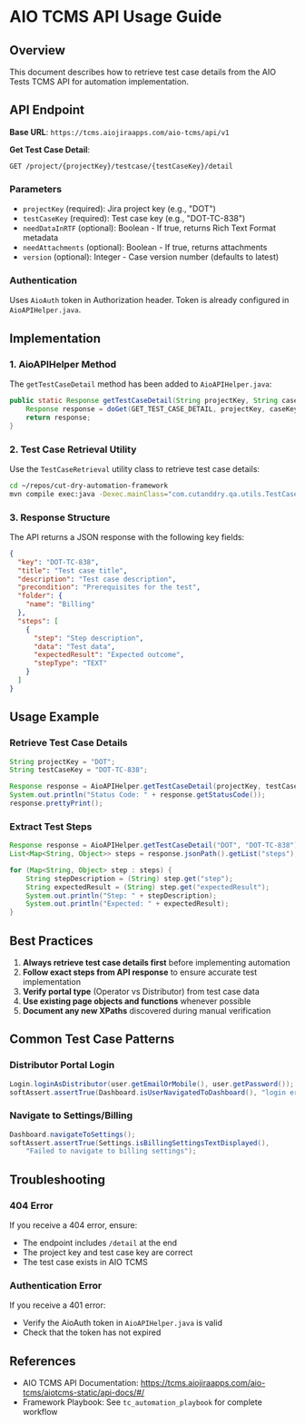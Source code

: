 # AIO TCMS API Usage Guide

## Overview
This document describes how to retrieve test case details from the AIO Tests TCMS API for automation implementation.

## API Endpoint

**Base URL**: `https://tcms.aiojiraapps.com/aio-tcms/api/v1`

**Get Test Case Detail**:
```
GET /project/{projectKey}/testcase/{testCaseKey}/detail
```

### Parameters
- `projectKey` (required): Jira project key (e.g., "DOT")
- `testCaseKey` (required): Test case key (e.g., "DOT-TC-838")
- `needDataInRTF` (optional): Boolean - If true, returns Rich Text Format metadata
- `needAttachments` (optional): Boolean - If true, returns attachments
- `version` (optional): Integer - Case version number (defaults to latest)

### Authentication
Uses `AioAuth` token in Authorization header. Token is already configured in `AioAPIHelper.java`.

## Implementation

### 1. AioAPIHelper Method
The `getTestCaseDetail` method has been added to `AioAPIHelper.java`:

```java
public static Response getTestCaseDetail(String projectKey, String caseKey) {
    Response response = doGet(GET_TEST_CASE_DETAIL, projectKey, caseKey);
    return response;
}
```

### 2. Test Case Retrieval Utility
Use the `TestCaseRetrieval` utility class to retrieve test case details:

```bash
cd ~/repos/cut-dry-automation-framework
mvn compile exec:java -Dexec.mainClass="com.cutanddry.qa.utils.TestCaseRetrieval"
```

### 3. Response Structure
The API returns a JSON response with the following key fields:

```json
{
  "key": "DOT-TC-838",
  "title": "Test case title",
  "description": "Test case description",
  "precondition": "Prerequisites for the test",
  "folder": {
    "name": "Billing"
  },
  "steps": [
    {
      "step": "Step description",
      "data": "Test data",
      "expectedResult": "Expected outcome",
      "stepType": "TEXT"
    }
  ]
}
```

## Usage Example

### Retrieve Test Case Details
```java
String projectKey = "DOT";
String testCaseKey = "DOT-TC-838";

Response response = AioAPIHelper.getTestCaseDetail(projectKey, testCaseKey);
System.out.println("Status Code: " + response.getStatusCode());
response.prettyPrint();
```

### Extract Test Steps
```java
Response response = AioAPIHelper.getTestCaseDetail("DOT", "DOT-TC-838");
List<Map<String, Object>> steps = response.jsonPath().getList("steps");

for (Map<String, Object> step : steps) {
    String stepDescription = (String) step.get("step");
    String expectedResult = (String) step.get("expectedResult");
    System.out.println("Step: " + stepDescription);
    System.out.println("Expected: " + expectedResult);
}
```

## Best Practices

1. **Always retrieve test case details first** before implementing automation
2. **Follow exact steps from API response** to ensure accurate test implementation
3. **Verify portal type** (Operator vs Distributor) from test case data
4. **Use existing page objects and functions** whenever possible
5. **Document any new XPaths** discovered during manual verification

## Common Test Case Patterns

### Distributor Portal Login
```java
Login.loginAsDistributor(user.getEmailOrMobile(), user.getPassword());
softAssert.assertTrue(Dashboard.isUserNavigatedToDashboard(), "login error");
```

### Navigate to Settings/Billing
```java
Dashboard.navigateToSettings();
softAssert.assertTrue(Settings.isBillingSettingsTextDisplayed(), 
    "Failed to navigate to billing settings");
```

## Troubleshooting

### 404 Error
If you receive a 404 error, ensure:
- The endpoint includes `/detail` at the end
- The project key and test case key are correct
- The test case exists in AIO TCMS

### Authentication Error
If you receive a 401 error:
- Verify the AioAuth token in `AioAPIHelper.java` is valid
- Check that the token has not expired

## References
- AIO TCMS API Documentation: https://tcms.aiojiraapps.com/aio-tcms/aiotcms-static/api-docs/#/
- Framework Playbook: See `tc_automation_playbook` for complete workflow
